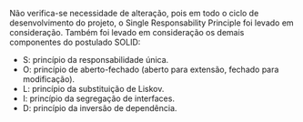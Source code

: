 Não verifica-se necessidade de alteração, pois em todo o ciclo de desenvolvimento do projeto, o Single Responsability Principle foi levado em consideração. Também foi levado em consideração os demais componentes do postulado SOLID:

- S: princípio da responsabilidade única.
- O: princípio de aberto-fechado (aberto para extensão, fechado para modificação).
- L: princípio da substituição de Liskov.
- I: princípio da segregação de interfaces.
- D: princípio da inversão de dependência.
